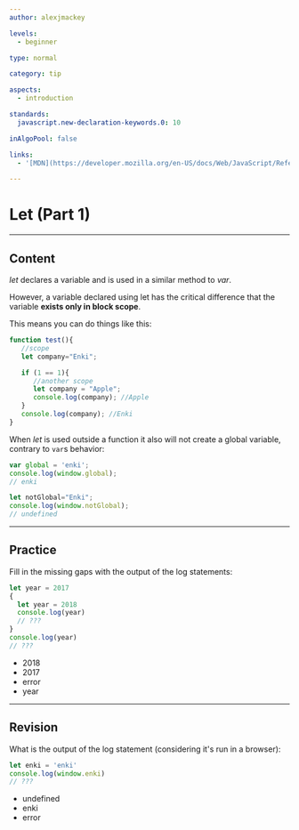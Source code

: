 ```yaml
---
author: alexjmackey

levels:
  - beginner

type: normal

category: tip

aspects:
  - introduction

standards:
  javascript.new-declaration-keywords.0: 10

inAlgoPool: false

links:
  - '[MDN](https://developer.mozilla.org/en-US/docs/Web/JavaScript/Reference/Statements/let){website}'

---
```

# Let (Part 1)

---
## Content

*let* declares a variable and is used in a similar method to *var*.

However, a variable declared using let has the critical difference that the variable **exists only in block scope**.

This means you can do things like this:

```javascript
function test(){
   //scope
   let company="Enki";

   if (1 == 1){
      //another scope
      let company = "Apple";
      console.log(company); //Apple
   }
   console.log(company); //Enki
}
```

When *let* is used outside a function it also will not create a global variable, contrary to `var`s behavior:

```javascript
var global = 'enki';
console.log(window.global);
// enki

let notGlobal="Enki";
console.log(window.notGlobal);
// undefined
```

---
## Practice

Fill in the missing gaps with the output of the log statements:

```javascript
let year = 2017
{
  let year = 2018
  console.log(year)
  // ???
}
console.log(year)
// ???
```

* 2018
* 2017
* error
* year

---
## Revision

What is the output of the log statement (considering it's run in a browser):

```javascript
let enki = 'enki'
console.log(window.enki)
// ???
```

* undefined
* enki
* error
